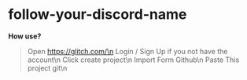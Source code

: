 # follow-your-discord-name

**How use?**
> Open https://glitch.com/\n
Login / Sign Up if you not have the account\n
> Click create project\n
> Import Form Github\n
> Paste This project git\n
